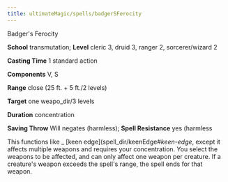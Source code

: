 ```yaml
---
title: ultimateMagic/spells/badgerSFerocity
---
```

Badger's Ferocity

**School** transmutation; **Level** cleric 3, druid 3, ranger 2, sorcerer/wizard 2

**Casting Time** 1 standard action

**Components** V, S

**Range** close (25 ft. + 5 ft./2 levels)

**Target** one weapo_dir/3 levels

**Duration** concentration

**Saving Throw** Will negates (harmless); **Spell Resistance** yes (harmless

This functions like _ [keen edge](spell_dir/keenEdge#_keen-edge_, except it affects multiple weapons and requires your concentration. You select the weapons to be affected, and can only affect one weapon per creature. If a creature's weapon exceeds the spell's range, the spell ends for that weapon.

